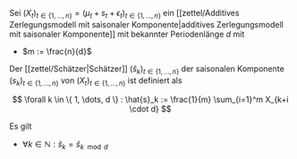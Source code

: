 Sei $(X_t)_{t \in \{ 1, \dots, n \}} = (\mu_t + s_t + \epsilon_t)_{t \in \{ 1, \dots, n \}}$ ein  [[zettel/Additives Zerlegungsmodell mit saisonaler Komponente|additives Zerlegungsmodell mit saisonaler Komponente]] mit bekannter Periodenlänge $d$ mit
- $m := \frac{n}{d}$

Der [[zettel/Schätzer|Schätzer]] $(\hat{s}_k)_{t \in \{ 1, \dots, n \}}$ der saisonalen Komponente $(s_k)_{t \in \{ 1, \dots, n \}}$ von $(X_t)_{t \in \{ 1, \dots, n \}}$ ist definiert als

$$
	\forall k \in \{ 1, \dots, d \} : \hat{s}_k := \frac{1}{m} \sum_{i=1}^m X_{k+i \cdot d}
$$

Es gilt
- $\forall k \in \mathbb{N} : \hat{s}_k = \hat{s}_{k \mod d}$
